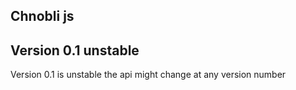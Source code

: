 
## Chnobli js

## Version 0.1 unstable
Version 0.1 is unstable the api might change at any version number